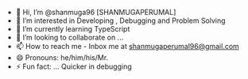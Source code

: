 - 👋 Hi, I’m @shanmuga96 [SHANMUGAPERUMAL]
- 👀 I’m interested in Developing , Debugging and Problem Solving
- 🌱 I’m currently learning TypeScript
- 💞️ I’m looking to collaborate on ...
- 📫 How to reach me - Inbox me at shanmugaperumal96@gmail.com
- 😄 Pronouns: he/him/his/Mr.
- ⚡ Fun fact: ... Quicker in debugging

<!---
shanmuga96/shanmuga96 is a ✨ special ✨ repository because its `README.md` (this file) appears on your GitHub profile.
You can click the Preview link to take a look at your changes.
--->
